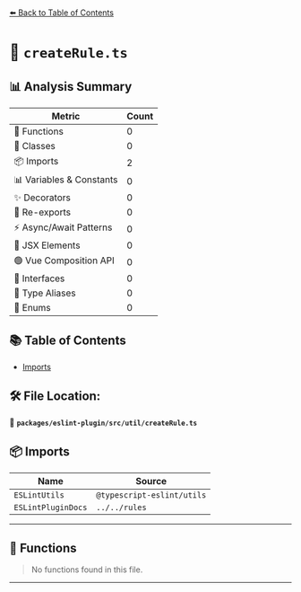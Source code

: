 [⬅️ Back to Table of Contents](../../../../index.md)

# 📄 `createRule.ts`

## 📊 Analysis Summary

| Metric | Count |
|--------|-------|
| 🔧 Functions | 0 |
| 🧱 Classes | 0 |
| 📦 Imports | 2 |
| 📊 Variables & Constants | 0 |
| ✨ Decorators | 0 |
| 🔄 Re-exports | 0 |
| ⚡ Async/Await Patterns | 0 |
| 💠 JSX Elements | 0 |
| 🟢 Vue Composition API | 0 |
| 📐 Interfaces | 0 |
| 📑 Type Aliases | 0 |
| 🎯 Enums | 0 |

## 📚 Table of Contents

- [Imports](#imports)

## 🛠️ File Location:
📂 **`packages/eslint-plugin/src/util/createRule.ts`**

## 📦 Imports

| Name | Source |
|------|--------|
| `ESLintUtils` | `@typescript-eslint/utils` |
| `ESLintPluginDocs` | `../../rules` |


---

## 🔧 Functions

> No functions found in this file.


---
